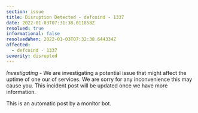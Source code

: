 ```yaml
---
section: issue
title: Disruption Detected - defcoind - 1337
date: 2022-01-03T07:31:38.011858Z
resolved: true
informational: false
resolvedWhen: 2022-01-03T07:32:38.644334Z
affected:
  - defcoind - 1337
severity: disrupted
---
```

*Investigating* - We are investigating a potential issue that might affect the uptime of one our of services. We are sorry for any inconvenience this may cause you. This incident post will be updated once we have more information.

This is an automatic post by a monitor bot.
        